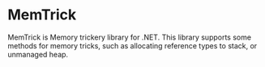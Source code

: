 # MemTrick
MemTrick is Memory trickery library for .NET. This library supports some methods for memory tricks, such as allocating reference types to stack, or unmanaged heap.
